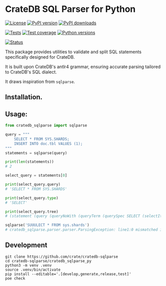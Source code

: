 # CrateDB SQL Parser for Python

[![License](https://img.shields.io/github/license/crate/cratedb-sqlparse.svg)](https://github.com/crate/cratedb-sqlparse/blob/main/LICENSE)
[![PyPI version](https://img.shields.io/pypi/v/cratedb-sqlparse.svg)](https://pypi.org/project/cratedb-sqlparse/)
[![PyPI downloads](https://pepy.tech/badge/cratedb-sqlparse/month)](https://pepy.tech/project/cratedb-sqlparse/)

[![Tests](https://github.com/crate/cratedb-sqlparse/actions/workflows/python.yml/badge.svg)](https://github.com/crate/cratedb-sqlparse/actions/workflows/python.yml)
[![Test coverage](https://img.shields.io/codecov/c/gh/crate/cratedb-sqlparse.svg)](https://codecov.io/gh/crate/cratedb-sqlparse/)
[![Python versions](https://img.shields.io/pypi/pyversions/cratedb-sqlparse.svg)](https://pypi.org/project/cratedb-sqlparse/)

[![Status](https://img.shields.io/pypi/status/cratedb-sqlparse.svg)](https://pypi.org/project/cratedb-sqlparse/)

This package provides utilities to validate and split SQL statements specifically designed for CrateDB.

It is built upon CrateDB's antlr4 grammar, ensuring accurate parsing tailored to CrateDB's SQL dialect.

It draws inspiration from `sqlparse`.

## Installation.

## Usage:

```python
from cratedb_sqlparse import sqlparse

query = """
    SELECT * FROM SYS.SHARDS;
    INSERT INTO doc.tbl VALUES (1);
"""
statements = sqlparse(query)

print(len(statements))
# 2

select_query = statements[0]

print(select_query.query)
# 'SELECT * FROM SYS.SHARDS'

print(select_query.type)
# 'SELECT'

print(select_query.tree)
# (statement (query (queryNoWith (queryTerm (querySpec SELECT (selectItem *) FROM (relation (aliasedRelation (relationPrimary (table (qname (ident (unquotedIdent SYS)) . (ident (unquotedIdent (nonReserved SHARDS)))))))))))))

sqlparse('SUUULECT * FROM sys.shards')
# cratedb_sqlparse.parser.parser.ParsingException: line1:0 mismatched input 'SUUULECT' expecting {'SELECT', 'DEALLOCATE', ...}
```


## Development
```shell
git clone https://github.com/crate/cratedb-sqlparse
cd cratedb-sqlparse/cratedb_sqlparse_py
python3 -m venv .venv
source .venv/bin/activate
pip install --editable='.[develop,generate,release,test]'
poe check
```
